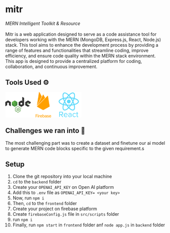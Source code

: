 # mitr
<i>MERN Intelligent Toolkit & Resource</i>
<br><br>
Mitr is a web application designed to serve as a code assistance tool for developers working with the MERN (MongoDB, Express.js, React, Node.js) stack. This tool aims to enhance the development process by providing a range of features and functionalities that streamline coding, improve efficiency, and ensure code quality within the MERN stack environment. This app is designed to provide a centralized platform for coding, collaboration, and continuous improvement.


## Tools Used ⚙️

<div style='display: flex'>
<img src="https://github.com/devicons/devicon/blob/master/icons/nodejs/nodejs-original-wordmark.svg" alt="sass" width="80" height="80"/>
<img src="https://github.com/devicons/devicon/blob/master/icons/firebase/firebase-plain-wordmark.svg" alt="sass" width="80" height="80"/>
<img src="https://github.com/devicons/devicon/blob/master/icons/react/react-original-wordmark.svg" alt="sass" width="80" height="80"/>
</div>

## Challenges we ran into 👀
The most challenging part was to create a dataset and finetune our ai model to generate MERN code blocks specific to the given requirement.s 


## Setup
1) Clone the git repository into your local machine
2) `cd` to the `backend` folder
3) Create your `OPENAI_API_KEY` on Open AI platform
4) Add this to `.env` file as `OPENAI_API_KEY= <your key>`
5) Now, run `npm i`
6) Then, `cd` to the `frontend` folder
7) Create your project on firebase platform
8) Create `firebaseConfig.js` file in `src/scripts` folder
9) run `npm i`
10) Finally, run `npm start` in `frontend` folder anf `node app.js` in `backend` folder
